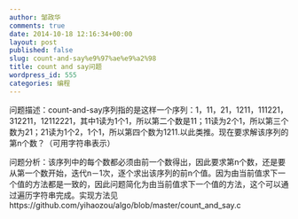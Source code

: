 ```yaml
---
author: 邹政华
comments: true
date: 2014-10-18 12:16:34+00:00
layout: post
published: false 
slug: count-and-say%e9%97%ae%e9%a2%98
title: count and say问题
wordpress_id: 555
categories: 编程
---
```


问题描述：count-and-say序列指的是这样一个序列：1，11，21，1211，111221，312211，12112221，其中1读为1个1，所以第二个数是11；11读为2个1，所以第三个数为21；21读为1个2，1个1，所以第四个数为1211.以此类推。现在要求解该序列的第n个数？（可用字符串表示）

问题分析：该序列中的每个数都必须由前一个数得出，因此要求第n个数，还是要从第一个数开始，迭代n－1次，逐个求出该序列的前n个值。因为由当前值求下一个值的方法都是一致的，因此问题简化为由当前值求下一个值的方法，这个可以通过遍历字符串完成。实现方法见https://github.com/yihaozou/algo/blob/master/count_and_say.c


